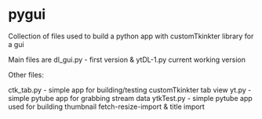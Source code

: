# pygui

Collection of files used to build a python app with customTkinkter library for a gui

Main files are dl_gui.py - first version & ytDL-1.py current working version

Other files:

ctk_tab.py - simple app for building/testing customTkinkter tab view
yt.py - simple pytube app for grabbing stream data
ytkTest.py - simple pytube app used for building thumbnail fetch-resize-import & title import
